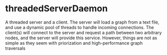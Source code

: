 # threadedServerDaemon
A threaded server and a client. The server will load a graph from a text file, and use a dynamic pool of threads to handle incoming connections. The client(s) will connect to the server and request a path between two arbitrary nodes, and the server will provide this service. However, things are not as simple as they seem with priorization and high-performance graph traversals
